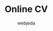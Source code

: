 ---
title: "Online CV"
github: https://github.com/sharu725/online-cv
demo: http://webjeda.com/online-cv/
author: webjeda
ssg:
  - Jekyll
cms:
  - No Cms
---